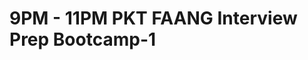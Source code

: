 # 9PM - 11PM PKT FAANG Interview Prep Bootcamp-1

<!-- - ## Week 1

   1. [Day 1](https://www.facebook.com/iCodeguru/videos/620935553928970)
   2. [Day 2](https://www.facebook.com/iCodeguru/videos/568983015891134)
   3. [Day 3](https://www.facebook.com/iCodeguru/videos/1615686492358762)
   4. [Day 4](https://www.facebook.com/watch/?v=1398603224454981)
   5. [Day 5]() -->

<!-- - ## Week 

   1. [Day 1]()
   2. [Day 2]()
   3. [Day 3]()
   4. [Day 4]()
   5. [Day 5]() -->